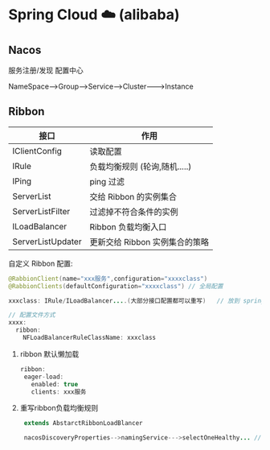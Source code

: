 # Spring Cloud ☁️ (alibaba)

## Nacos

服务注册/发现  配置中心

NameSpace-->Group-->Service-->Cluster--->Instance

## Ribbon

| 接口                     | 作用                           |
| ------------------------ | ------------------------------ |
| IClientConfig            | 读取配置                       |
| IRule                    | 负载均衡规则 (轮询,随机.....)  |
| IPing                    | ping 过滤                      |
| ServerList<Server>       | 交给 Ribbon 的实例集合         |
| ServerListFilter<Server> | 过滤掉不符合条件的实例         |
| ILoadBalancer            | Ribbon 负载均衡入口            |
| ServerListUpdater        | 更新交给 Ribbon 实例集合的策略 |

自定义 Ribbon 配置:

```java
@RabbionClient(name="xxx服务",configuration="xxxxclass")
@RabbionClients(defaultConfiguration="xxxxclass") // 全局配置

xxxclass: IRule/ILoadBalancer....(大部分接口配置都可以重写)   // 放到 spring boot扫描包之外, 防止父子上下文重叠扫描(事务失效)

// 配置文件方式
xxxx:
  ribbon:
    NFLoadBalancerRuleClassName: xxxclass
```

1. ribbon 默认懒加载

   ```java
   ribbon:
    eager-load:
      enabled: true
      clients: xxx服务
   ```

2. 重写ribbon负载均衡规则

   ```java
    extends AbstarctRibbonLoadBlancer

    nacosDiscoveryProperties-->namingService--->selectOneHealthy... // nacos提供的基于权重的负载均衡规则
   ```

